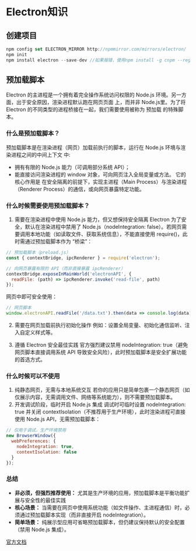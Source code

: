 # Electron知识

## 创建项目
```js
npm config set ELECTRON_MIRROR http://npmmirror.com/mirrors/electron/
npm init
npm install electron --save-dev //如果报错，使用npm install -g cnpm --registry=https://registry.npmmirror.com  cnpm install --save-dev electron
```

## 预加载脚本

Electron 的主进程是一个拥有着完全操作系统访问权限的 Node.js 环境。另一方面，出于安全原因，渲染进程默认跑在网页页面
上，而并非 Node.js里。为了将 Electron 的不同类型的进程桥接在一起，我们需要使用被称为 预加载 的特殊脚本。

### 什么是预加载脚本？
预加载脚本是在渲染进程（网页）加载前执行的脚本，运行在 Node.js 环境与渲染进程之间的中间上下文 中:
- 拥有有限的 Node.js 能力（可调用部分系统 API）；
- 能直接访问渲染进程的 window 对象，可向网页注入全局变量或方法。
它的核心作用是 在安全隔离的前提下，实现主进程（Main Process）与渲染进程（Renderer Process）的通信，或向网页暴露特定功能。

### 什么时候需要使用预加载脚本？
1. 需要在渲染进程中使用 Node.js 能力，但又想保持安全隔离
Electron 为了安全，默认在渲染进程中禁用了 Node.js（nodeIntegration: false）。若网页需要调用本地功能（如读取文件、获取系统信息），不能直接使用 require()，此时需通过预加载脚本作为 “桥梁”：
```js
// 预加载脚本（preload.js）
const { contextBridge, ipcRenderer } = require('electron');

// 向网页暴露有限的 API（而非直接暴露 ipcRenderer）
contextBridge.exposeInMainWorld('electronAPI', {
  readFile: (path) => ipcRenderer.invoke('read-file', path)
});
```
网页中即可安全使用：
```js
// 网页脚本
window.electronAPI.readFile('/data.txt').then(data => console.log(data));
```

2. 需要在网页加载前执行初始化操作
例如：设置全局变量、初始化通信监听、注入自定义样式等。

3. 遵循 Electron 安全最佳实践
官方强烈建议禁用 nodeIntegration: true（避免网页脚本直接调用系统 API 导致安全风险），此时预加载脚本是安全扩展功能的首选方式。

### 什么时候可以不使用
1. 纯静态网页，无需与本地系统交互
若你的应用只是简单包裹一个静态网页（如仅展示内容，无需调用文件、网络等系统能力），则不需要预加载脚本。
2. 开发调试阶段，临时开启 Node.js 集成
调试时可临时设置 nodeIntegration: true 并关闭 contextIsolation（不推荐用于生产环境），此时渲染进程可直接使用 Node.js API，无需预加载脚本：
```js
// 仅用于调试，生产环境禁用
new BrowserWindow({
  webPreferences: {
    nodeIntegration: true,
    contextIsolation: false
  }
});
```
### 总结
- **非必须，但强烈推荐使用：** 尤其是生产环境的应用，预加载脚本是平衡功能扩展与安全性的最佳实践
- **核心场景：** 当需要在网页中使用系统功能（如文件操作、主进程通信）时，必须通过预加载脚本实现（而非直接开启 nodeIntegration）。
- **简单场景：** 纯展示型应用可省略预加载脚本，但仍建议保持默认的安全配置（禁用 Node.js 集成）。


[官方文档](https://www.electronjs.org/zh/docs/latest/tutorial/%E6%89%93%E5%8C%85%E6%95%99%E7%A8%8B)